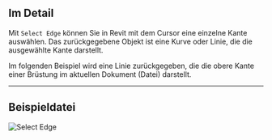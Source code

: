 ## Im Detail
Mit `Select Edge` können Sie in Revit mit dem Cursor eine einzelne Kante auswählen. Das zurückgegebene Objekt ist eine Kurve oder Linie, die die ausgewählte Kante darstellt.

Im folgenden Beispiel wird eine Linie zurückgegeben, die die obere Kante einer Brüstung im aktuellen Dokument (Datei) darstellt.
___
## Beispieldatei

![Select Edge](./Dynamo.Nodes.DSEdgeSelection_img.jpg)
